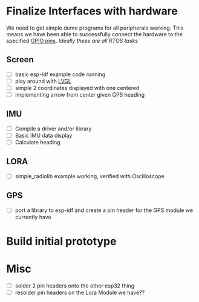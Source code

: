 # Finalize Interfaces with hardware
We need to get simple demo programs for all peripherals working. This means we have been able to successfully connect the hardware to the specified [GPIO pins](hardware_artifacts/esp32_pinout.jpg). *Ideally these are all RTOS tasks*

## Screen
- [ ] basic esp-idf example code running
- [ ] play around with [LVGL](https://docs.lvgl.io/master/intro/introduction.html)
- [ ] simple 2 coordinates displayed with one centered
- [ ] implementing arrow from center given GPS heading

## IMU
- [ ] Compile a driver and/or library
- [ ] Basic IMU data display
- [ ] Calculate heading

## LORA
- [ ] simple_radiolib example working, verified with Oscilloscope

## GPS
- [ ] port a library to esp-idf and create a pin header for the GPS module we currently have

# Build initial prototype 

# Misc
- [ ] solder 2 pin headers onto the other esp32 thing
- [ ] resolder pin headers on the Lora Module we have??
